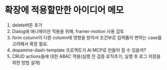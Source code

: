 # 확장에 적용할만한 아이디어 메모

1. delete버튼 추가
1. Dialog에 애니매이션 적용을 위해, framer-motion 사용 검토
1. form column이 다른 column에 영향을 받아서 조건부로 입력폼이 변하는 case를 고려해서 확장 필요.
1. dopamine-dash-template 프로젝트가 AI MCP로 만들어 질 수 있을까?
1. CRUD actions들에 대한 ABAC 적용(실행 전 검증 로직추가, 실행 후 로그 저장을 위한 방법 설계)
